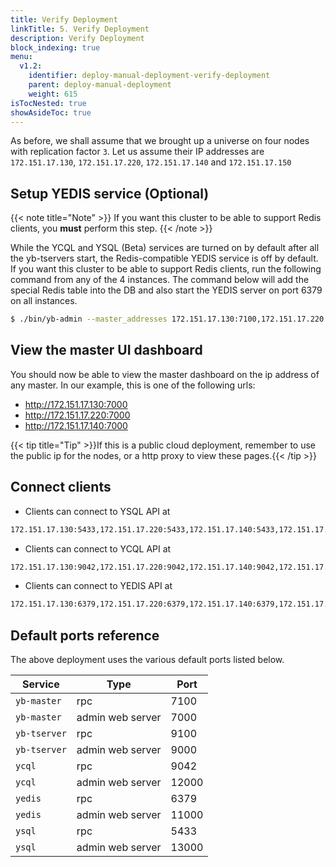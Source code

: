 ```yaml
---
title: Verify Deployment
linkTitle: 5. Verify Deployment
description: Verify Deployment
block_indexing: true
menu:
  v1.2:
    identifier: deploy-manual-deployment-verify-deployment
    parent: deploy-manual-deployment
    weight: 615
isTocNested: true
showAsideToc: true
---
```


As before, we shall assume that we brought up a universe on four nodes with replication factor `3`. Let us assume their IP addresses are `172.151.17.130`, `172.151.17.220`, `172.151.17.140` and `172.151.17.150`


## Setup YEDIS service (Optional)

{{< note title="Note" >}}
If you want this cluster to be able to support Redis clients, you **must** perform this step.
{{< /note >}}

While the YCQL and YSQL (Beta) services are turned on by default after all the yb-tservers start, the Redis-compatible YEDIS service is off by default. If you want this cluster to be able to support Redis clients, run the following command from any of the 4 instances. The command below will add the special Redis table into the DB and also start the YEDIS server on port 6379 on all instances.

```sh
$ ./bin/yb-admin --master_addresses 172.151.17.130:7100,172.151.17.220:7100,172.151.17.140:7100 setup_redis_table
```

## View the master UI dashboard

You should now be able to view the master dashboard on the ip address of any master. In our example, this is one of the following urls:

- http://172.151.17.130:7000
- http://172.151.17.220:7000
- http://172.151.17.140:7000

{{< tip title="Tip" >}}If this is a public cloud deployment, remember to use the public ip for the nodes, or a http proxy to view these pages.{{< /tip >}}<br>

## Connect clients


- Clients can connect to YSQL API at

```sh
172.151.17.130:5433,172.151.17.220:5433,172.151.17.140:5433,172.151.17.150:5433
```

- Clients can connect to YCQL API at

```sh
172.151.17.130:9042,172.151.17.220:9042,172.151.17.140:9042,172.151.17.150:9042
```

- Clients can connect to YEDIS API at

```sh
172.151.17.130:6379,172.151.17.220:6379,172.151.17.140:6379,172.151.17.150:6379
```


## Default ports reference

The above deployment uses the various default ports listed below. 

Service | Type | Port 
--------|------| -------
`yb-master` | rpc | 7100
`yb-master` | admin web server | 7000
`yb-tserver` | rpc | 9100
`yb-tserver` | admin web server | 9000
`ycql` | rpc | 9042
`ycql` | admin web server | 12000
`yedis` | rpc | 6379
`yedis` | admin web server | 11000
`ysql` | rpc | 5433
`ysql` | admin web server | 13000

